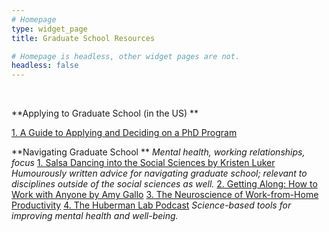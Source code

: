 ```yaml
---
# Homepage
type: widget_page
title: Graduate School Resources

# Homepage is headless, other widget pages are not.
headless: false
---
```

<br>

**Applying to Graduate School (in the US) **

[1. A Guide to Applying and Deciding on a PhD Program](https://e3b.columbia.edu/wp-content/uploads/2022/05/Guide-on-Meeting-with-Potential-Advisor-and-Asking-Questions-of-a-Grad-Program.pdf) 

**Navigating Graduate School **
*Mental health, working relationships, focus*
[1. Salsa Dancing into the Social Sciences by Kristen Luker](https://www.darknlight.com/projects/eye-in-the-sky/) *Humourously written advice for navigating graduate school; relevant to disciplines outside of the social sciences as well.*
[2. Getting Along: How to Work with Anyone by Amy Gallo](https://www.goodreads.com/en/book/show/60454036) 
[3. The Neuroscience of Work-from-Home Productivity](https://executive.berkeley.edu/thought-leadership/video/neuroscience-work-home-productivity-dr-sahar-yousef) 
[4. The Huberman Lab Podcast](https://hubermanlab.com/category/podcast-episodes/) *Science-based tools for improving mental health and well-being.*

